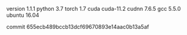 version 1.1.1
python 3.7
torch 1.7
cuda cuda-11.2
cudnn 7.6.5
gcc 5.5.0
ubuntu 16.04

commit 655ecb489bccb13dcf69670893e14aac0b13a5af